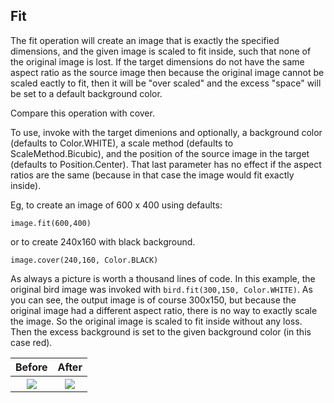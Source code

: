 ## Fit

The fit operation will create an image that is exactly the specified dimensions, and the given image is scaled to fit inside, such that none of the original image is lost. If the target dimensions do not have the same aspect ratio as the source image then because the original image cannot be scaled eactly to fit, then it will be "over scaled" and the excess "space" will be set to a default background color.

Compare this operation with cover.

To use, invoke with the target dimenions and optionally, a background color (defaults to Color.WHITE), a scale method (defaults to ScaleMethod.Bicubic), and the position of the source image in the target (defaults to Position.Center). That last parameter has no effect if the aspect ratios are the same (because in that case the image would fit exactly inside).

Eg, to create an image of 600 x 400 using defaults:
```
image.fit(600,400)
```
or to create 240x160 with black background.
```
image.cover(240,160, Color.BLACK)
```

As always a picture is worth a thousand lines of code. In this example, the original bird image was invoked with `bird.fit(300,150, Color.WHITE)`. As you can see, the output image is of course 300x150, but because the original image had a different aspect ratio, there is no way to exactly scale the image. So the original image is scaled to fit inside without any loss. Then the excess background is set to the given background color (in this case red).

<table>
<tr>
<th>
    Before
</th>
<th>
    After
</th>
</tr>
<tr>
<th>
    <img src="https://raw.github.com/sksamuel/scrimage/master/examples/images/bird_small.png"/>
</th>
<th>
    <img src="https://raw.github.com/sksamuel/scrimage/master/examples/images/bird_fitted.png"/>
</th>
</tr>
</table>